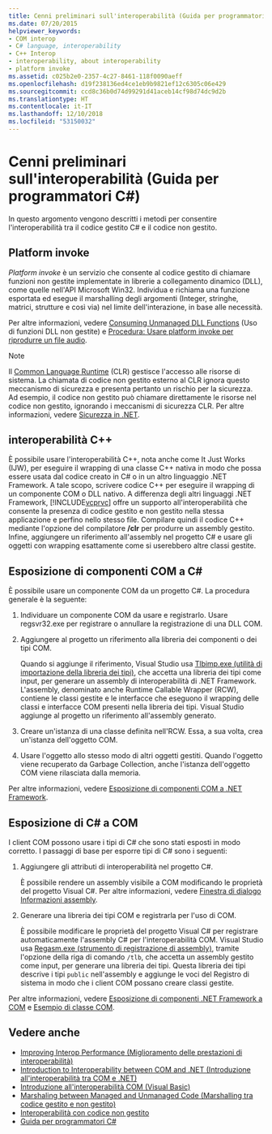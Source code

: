 ```yaml
---
title: Cenni preliminari sull'interoperabilità (Guida per programmatori C#)
ms.date: 07/20/2015
helpviewer_keywords:
- COM interop
- C# language, interoperability
- C++ Interop
- interoperability, about interoperability
- platform invoke
ms.assetid: c025b2e0-2357-4c27-8461-118f0090aeff
ms.openlocfilehash: d19f238136ed4ce1eb9b9821ef12c6305c06e429
ms.sourcegitcommit: ccd8c36b0d74d99291d41aceb14cf98d74dc9d2b
ms.translationtype: HT
ms.contentlocale: it-IT
ms.lasthandoff: 12/10/2018
ms.locfileid: "53150032"
---
```

# <a name="interoperability-overview-c-programming-guide"></a>Cenni preliminari sull'interoperabilità (Guida per programmatori C#)
In questo argomento vengono descritti i metodi per consentire l'interoperabilità tra il codice gestito C# e il codice non gestito.  
  
## <a name="platform-invoke"></a>Platform invoke  
 *Platform invoke* è un servizio che consente al codice gestito di chiamare funzioni non gestite implementate in librerie a collegamento dinamico (DLL), come quelle nell'API Microsoft Win32. Individua e richiama una funzione esportata ed esegue il marshalling degli argomenti (Integer, stringhe, matrici, strutture e così via) nel limite dell'interazione, in base alle necessità.  
  
 Per altre informazioni, vedere [Consuming Unmanaged DLL Functions](../../../framework/interop/consuming-unmanaged-dll-functions.md) (Uso di funzioni DLL non gestite) e [Procedura: Usare platform invoke per riprodurre un file audio](../../../csharp/programming-guide/interop/how-to-use-platform-invoke-to-play-a-wave-file.md).  
  
> [!NOTE]
>  Il [Common Language Runtime](../../../standard/clr.md) (CLR) gestisce l'accesso alle risorse di sistema. La chiamata di codice non gestito esterno al CLR ignora questo meccanismo di sicurezza e presenta pertanto un rischio per la sicurezza. Ad esempio, il codice non gestito può chiamare direttamente le risorse nel codice non gestito, ignorando i meccanismi di sicurezza CLR. Per altre informazioni, vedere [Sicurezza in .NET](../../../standard/security/index.md).  
  
## <a name="c-interop"></a>interoperabilità C++  
 È possibile usare l'interoperabilità C++, nota anche come It Just Works (IJW), per eseguire il wrapping di una classe C++ nativa in modo che possa essere usata dal codice creato in C# o in un altro linguaggio .NET Framework. A tale scopo, scrivere codice C++ per eseguire il wrapping di un componente COM o DLL nativo. A differenza degli altri linguaggi .NET Framework, [!INCLUDE[vcprvc](~/includes/vcprvc-md.md)] offre un supporto all'interoperabilità che consente la presenza di codice gestito e non gestito nella stessa applicazione e perfino nello stesso file. Compilare quindi il codice C++ mediante l'opzione del compilatore **/clr** per produrre un assembly gestito. Infine, aggiungere un riferimento all'assembly nel progetto C# e usare gli oggetti con wrapping esattamente come si userebbero altre classi gestite.  
  
## <a name="exposing-com-components-to-c"></a>Esposizione di componenti COM a C#  
 È possibile usare un componente COM da un progetto C#. La procedura generale è la seguente:  
  
1.  Individuare un componente COM da usare e registrarlo. Usare regsvr32.exe per registrare o annullare la registrazione di una DLL COM.  
  
2.  Aggiungere al progetto un riferimento alla libreria dei componenti o dei tipi COM.  
  
     Quando si aggiunge il riferimento, Visual Studio usa [Tlbimp.exe (utilità di importazione della libreria dei tipi)](../../../../docs/framework/tools/tlbimp-exe-type-library-importer.md), che accetta una libreria dei tipi come input, per generare un assembly di interoperabilità di .NET Framework. L'assembly, denominato anche Runtime Callable Wrapper (RCW), contiene le classi gestite e le interfacce che eseguono il wrapping delle classi e interfacce COM presenti nella libreria dei tipi. Visual Studio aggiunge al progetto un riferimento all'assembly generato.  
  
3.  Creare un'istanza di una classe definita nell'RCW. Essa, a sua volta, crea un'istanza dell'oggetto COM.  
  
4.  Usare l'oggetto allo stesso modo di altri oggetti gestiti. Quando l'oggetto viene recuperato da Garbage Collection, anche l'istanza dell'oggetto COM viene rilasciata dalla memoria.  
  
 Per altre informazioni, vedere [Esposizione di componenti COM a .NET Framework](../../../../docs/framework/interop/exposing-com-components.md).  
  
## <a name="exposing-c-to-com"></a>Esposizione di C# a COM  
 I client COM possono usare i tipi di C# che sono stati esposti in modo corretto. I passaggi di base per esporre tipi di C# sono i seguenti:  
  
1.  Aggiungere gli attributi di interoperabilità nel progetto C#.  
  
     È possibile rendere un assembly visibile a COM modificando le proprietà del progetto Visual C#. Per altre informazioni, vedere [Finestra di dialogo Informazioni assembly](/visualstudio/ide/reference/assembly-information-dialog-box).  
  
2.  Generare una libreria dei tipi COM e registrarla per l'uso di COM.  
  
     È possibile modificare le proprietà del progetto Visual C# per registrare automaticamente l'assembly C# per l'interoperabilità COM. Visual Studio usa [Regasm.exe (strumento di registrazione di assembly)](../../../../docs/framework/tools/regasm-exe-assembly-registration-tool.md), tramite l'opzione della riga di comando `/tlb`, che accetta un assembly gestito come input, per generare una libreria dei tipi. Questa libreria dei tipi descrive i tipi `public` nell'assembly e aggiunge le voci del Registro di sistema in modo che i client COM possano creare classi gestite.  
  
 Per altre informazioni, vedere [Esposizione di componenti .NET Framework a COM](../../../../docs/framework/interop/exposing-dotnet-components-to-com.md) e [Esempio di classe COM](../../../csharp/programming-guide/interop/example-com-class.md).  
  
## <a name="see-also"></a>Vedere anche

- [Improving Interop Performance (Miglioramento delle prestazioni di interoperabilità)](https://docs.microsoft.com/previous-versions/msp-n-p/ff647812%28v=pandp.10%29)  
- [Introduction to Interoperability between COM and .NET (Introduzione all'interoperabilità tra COM e .NET)](/office/client-developer/outlook/pia/introduction-to-interoperability-between-com-and-net)  
- [Introduzione all'interoperabilità COM (Visual Basic)](../../../../docs/visual-basic/programming-guide/com-interop/introduction-to-com-interop.md)  
- [Marshaling between Managed and Unmanaged Code (Marshalling tra codice gestito e non gestito)](../../../../docs/framework/interop/interop-marshaling.md)  
- [Interoperabilità con codice non gestito](../../../../docs/framework/interop/index.md)  
- [Guida per programmatori C#](../../../csharp/programming-guide/index.md)
